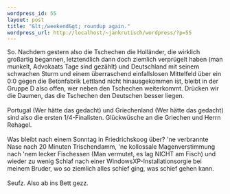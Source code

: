 ```yaml
--- 
wordpress_id: 55
layout: post
title: "&lt;/weekend&gt; roundup again."
wordpress_url: http://localhost/~jankrutisch/wordpress/?p=55
---
```

So. Nachdem gestern also die Tschechen die Holl&auml;nder, die wirklich gro&szlig;artig begannen, letztendlich dann doch ziemlich verpr&uuml;gelt haben (man munkelt, Advokaats Tage sind gez&auml;hlt) und Deutschland mit seinem schwachen Sturm und einem &uuml;berraschend einfallslosen Mittelfeld &uuml;ber ein 0:0 gegen die Betonfabrik Lettland nicht hinausgekommen ist, bleibt in der Gruppe D also offen, wer neben den Tschechen weiterkommt. Dr&uuml;cken wir die Daumen, das die Tschechen den Deutschen besser liegen.<br />
<br />
Portugal (Wer h&auml;tte das gedacht) und Griechenland (Wer h&auml;tte das gedacht) sind also die ersten 1/4-Finalisten. Gl&uuml;ckw&uuml;sche an die Griechen und Herrn Rehagel.<br />
<br />
Was bleibt nach einem Sonntag in Friedrichskoog &uuml;ber? 'ne verbrannte Nase nach 20 Minuten Trischendamm, 'ne kollossale Magenverstimmung nach 'nem lecker Fischessen (Man vermutet, es lag NICHT am Fisch) und wieder zu wenig Schlaf nach einer WindowsXP-Installationsorgie bei meinem Bruder, wo so ziemlich alles schief ging, was schief gehen kann.<br />
<br />
Seufz. Also ab ins Bett gezz.<br />
